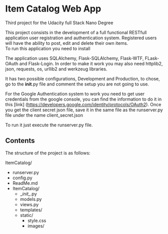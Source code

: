 # Item Catalog Web App

Third project for the Udacity full Stack Nano Degree

This project consists in the development of a full functional RESTfull 
application user registration and authentication system. Registered users
will have the ability to post, edit and delete their own items.  
To run this application you need to install 

The application uses SQLAlchemy, Flask-SQLAlchemy, Flask-WTF, FLask-OAuth and 
Flask-Login. In order to make it work you may also need httplib2, json,
requests, os, urllib2 and werkzeug libraries. 

It has two possible configurations, Development and Production, to chose, go
to the __init__.py file and comment the setup you are not going to use.

For the Google Authentication system to work you need to get user credentials 
from the google console, you can find the information to do it in this [link]
(https://developers.google.com/identity/protocols/OAuth2).
Once you get the client secret json file, save it in the same file as the 
runserver.py file under the name client_secret.json 

To run it just execute the runserver.py file.

 
## Contents 

The structure of the project is as follows:

ItemCatalog/
 * runserver.py
 * config.py
 * ReadMe.md  
 * ItemCatalog/
   * \__init\__.py
   * models.py
   * views.py
   * templates/
   * static/
      * style.css
      * images/
